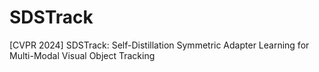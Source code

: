 # SDSTrack
[CVPR 2024] SDSTrack: Self-Distillation Symmetric Adapter Learning for Multi-Modal Visual Object Tracking
